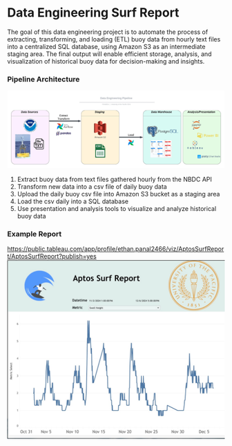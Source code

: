 # Data Engineering Surf Report
The goal of this data engineering project is to automate the process of extracting, transforming, and loading (ETL) buoy data from hourly text files into a centralized SQL database, using Amazon S3 as an intermediate staging area. The final output will enable efficient storage, analysis, and visualization of historical buoy data for decision-making and insights.

### Pipeline Architecture
![ethabica pipeline](ethabica%20pipeline.jpeg)

  1. Extract buoy data from text files gathered hourly from the NBDC API
  2. Transform new data into a csv file of daily buoy data
  3. Upload the daily buoy csv file into Amazon S3 bucket as a staging area
  4. Load the csv daily into a SQL database
  5. Use presentation and analysis tools to visualize and analyze historical buoy data

### Example Report
https://public.tableau.com/app/profile/ethan.panal2466/viz/AptosSurfReport/AptosSurfReport?publish=yes
![tableau_surf](tableau_surf.jpg)
